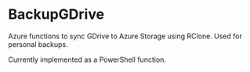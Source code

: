 # BackupGDrive

Azure functions to sync GDrive to Azure Storage using RClone. Used for personal backups.

Currently implemented as a PowerShell function.
